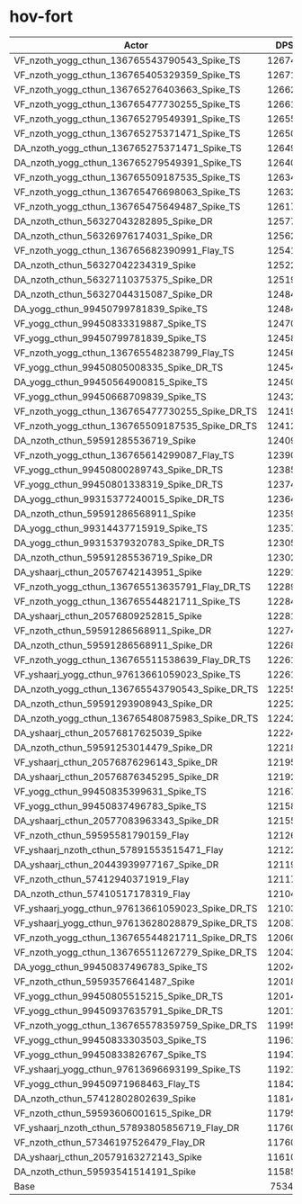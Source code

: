 # hov-fort
| Actor | DPS | Increase |
|---|:---:|:---:|
|VF_nzoth_yogg_cthun_136765543790543_Spike_TS|126741|68.21%|
|VF_nzoth_yogg_cthun_136765405329359_Spike_TS|126715|68.17%|
|VF_nzoth_yogg_cthun_136765276403663_Spike_TS|126624|68.05%|
|VF_nzoth_yogg_cthun_136765477730255_Spike_TS|126612|68.03%|
|VF_nzoth_yogg_cthun_136765279549391_Spike_TS|126559|67.96%|
|VF_nzoth_yogg_cthun_136765275371471_Spike_TS|126503|67.89%|
|DA_nzoth_yogg_cthun_136765275371471_Spike_TS|126490|67.87%|
|DA_nzoth_yogg_cthun_136765279549391_Spike_TS|126405|67.76%|
|VF_nzoth_yogg_cthun_136765509187535_Spike_TS|126342|67.68%|
|VF_nzoth_yogg_cthun_136765476698063_Spike_TS|126321|67.65%|
|VF_nzoth_yogg_cthun_136765475649487_Spike_TS|126172|67.45%|
|DA_nzoth_cthun_56327043282895_Spike_DR|125773|66.92%|
|DA_nzoth_cthun_56326976174031_Spike_DR|125627|66.73%|
|VF_nzoth_yogg_cthun_136765682390991_Flay_TS|125412|66.44%|
|DA_nzoth_cthun_56327042234319_Spike|125224|66.19%|
|DA_nzoth_cthun_56327110375375_Spike_DR|125195|66.15%|
|DA_nzoth_cthun_56327044315087_Spike_DR|124849|65.69%|
|DA_yogg_cthun_99450799781839_Spike_TS|124842|65.69%|
|VF_yogg_cthun_99450833319887_Spike_TS|124700|65.50%|
|VF_yogg_cthun_99450799781839_Spike_TS|124586|65.35%|
|VF_nzoth_yogg_cthun_136765548238799_Flay_TS|124565|65.32%|
|VF_yogg_cthun_99450805008335_Spike_DR_TS|124544|65.29%|
|DA_yogg_cthun_99450564900815_Spike_TS|124509|65.24%|
|VF_yogg_cthun_99450668709839_Spike_TS|124328|65.00%|
|VF_nzoth_yogg_cthun_136765477730255_Spike_DR_TS|124199|64.83%|
|VF_nzoth_yogg_cthun_136765509187535_Spike_DR_TS|124121|64.73%|
|DA_nzoth_cthun_59591285536719_Spike|124090|64.69%|
|VF_nzoth_yogg_cthun_136765614299087_Flay_TS|123906|64.44%|
|VF_yogg_cthun_99450800289743_Spike_DR_TS|123857|64.38%|
|VF_yogg_cthun_99450801338319_Spike_DR_TS|123748|64.23%|
|DA_yogg_cthun_99315377240015_Spike_DR_TS|123645|64.10%|
|DA_nzoth_cthun_59591286568911_Spike|123592|64.03%|
|DA_yogg_cthun_99314437715919_Spike_TS|123576|64.00%|
|DA_yogg_cthun_99315379320783_Spike_DR_TS|123051|63.31%|
|DA_nzoth_cthun_59591285536719_Spike_DR|123022|63.27%|
|DA_yshaarj_cthun_20576742143951_Spike|122916|63.13%|
|VF_nzoth_yogg_cthun_136765513635791_Flay_DR_TS|122897|63.10%|
|VF_nzoth_yogg_cthun_136765544821711_Spike_TS|122843|63.03%|
|DA_yshaarj_cthun_20576809252815_Spike|122816|63.00%|
|VF_nzoth_cthun_59591286568911_Spike_DR|122743|62.90%|
|DA_nzoth_cthun_59591286568911_Spike_DR|122684|62.82%|
|VF_nzoth_yogg_cthun_136765511538639_Flay_DR_TS|122614|62.73%|
|VF_yshaarj_yogg_cthun_97613661059023_Spike_TS|122611|62.72%|
|DA_nzoth_yogg_cthun_136765543790543_Spike_DR_TS|122553|62.65%|
|DA_nzoth_cthun_59591293908943_Spike_DR|122528|62.61%|
|DA_nzoth_yogg_cthun_136765480875983_Spike_DR_TS|122421|62.47%|
|DA_yshaarj_cthun_20576817625039_Spike|122248|62.24%|
|DA_nzoth_cthun_59591253014479_Spike_DR|122189|62.16%|
|VF_yshaarj_cthun_20576876296143_Spike_DR|121955|61.85%|
|DA_yshaarj_cthun_20576876345295_Spike_DR|121925|61.81%|
|VF_yogg_cthun_99450835399631_Spike_TS|121670|61.48%|
|VF_yogg_cthun_99450837496783_Spike_TS|121581|61.36%|
|DA_yshaarj_cthun_20577083963343_Spike_DR|121552|61.32%|
|VF_nzoth_cthun_59595581790159_Flay|121267|60.94%|
|VF_yshaarj_nzoth_cthun_57891553515471_Flay|121227|60.89%|
|DA_yshaarj_cthun_20443939977167_Spike_DR|121191|60.84%|
|VF_nzoth_cthun_57412940371919_Flay|121171|60.81%|
|DA_nzoth_cthun_57410517178319_Flay|121041|60.64%|
|VF_yshaarj_yogg_cthun_97613661059023_Spike_DR_TS|121039|60.64%|
|VF_yshaarj_yogg_cthun_97613628028879_Spike_DR_TS|120877|60.42%|
|VF_nzoth_yogg_cthun_136765544821711_Spike_DR_TS|120603|60.06%|
|VF_nzoth_yogg_cthun_136765511267279_Spike_DR_TS|120437|59.84%|
|DA_yogg_cthun_99450837496783_Spike_TS|120244|59.58%|
|VF_nzoth_cthun_59593576641487_Spike|120180|59.50%|
|VF_yogg_cthun_99450805515215_Spike_DR_TS|120144|59.45%|
|VF_yogg_cthun_99450937635791_Spike_DR_TS|120115|59.41%|
|VF_nzoth_yogg_cthun_136765578359759_Spike_DR_TS|119957|59.20%|
|VF_yogg_cthun_99450833303503_Spike_TS|119619|58.75%|
|VF_yogg_cthun_99450833826767_Spike_TS|119479|58.57%|
|VF_yshaarj_yogg_cthun_97613696693199_Spike_TS|119211|58.21%|
|VF_yogg_cthun_99450971968463_Flay_TS|118425|57.17%|
|DA_nzoth_cthun_57412802802639_Spike|118147|56.80%|
|VF_nzoth_cthun_59593606001615_Spike_DR|117951|56.54%|
|VF_yshaarj_nzoth_cthun_57893805856719_Flay_DR|117602|56.08%|
|VF_nzoth_cthun_57346197526479_Flay_DR|117601|56.08%|
|DA_yshaarj_cthun_20579163272143_Spike|116103|54.09%|
|DA_nzoth_cthun_59593541514191_Spike|115853|53.76%|
|Base|75349|0.00%|
